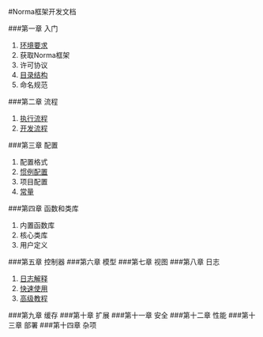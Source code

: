 #Norma框架开发文档

###第一章 入门

1. [环境要求](start/environment.md)
2. 获取Norma框架
3. 许可协议
4. [目录结构](start/directory.md)
5. 命名规范

###第二章 流程

1. [执行流程](process/execution.md)
2. [开发流程](process/development.md)

###第三章 配置

1. 配置格式
2. [惯例配置](config/default_config.md)
3. 项目配置
4. [常量](config/constant.md)

###第四章 函数和类库

1. 内置函数库
2. 核心类库
3. 用户定义

###第五章 控制器
###第六章 模型
###第七章 视图
###第八章 日志

1. [日志解释](log/readme.md)
2. [快速使用](log/start.md)
2. [高级教程](log/senior.md)

###第九章 缓存
###第十章 扩展
###第十一章 安全
###第十二章 性能
###第十三章 部署
###第十四章 杂项